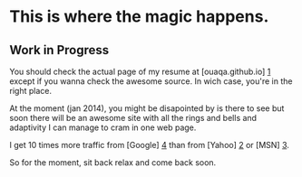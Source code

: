This is where the magic happens.
=======================================

Work in Progress
-----------------

You should check the actual page of my resume at [ouaqa.github.io] [1] except if you wanna check the awesome source. In wich case, you're in the right place.

At the moment (jan 2014), you might be disapointed by is there to see but soon there will be an awesome site with all the rings and bells and adaptivity I can manage to cram in one web page.

  

  I get 10 times more traffic from [Google] [4] than from
[Yahoo] [2] or [MSN] [3].

So for the moment, sit back relax and come back soon.



  [1]: http://ouaqa.github.io/resume  "ouaqa.github.io"


  [4]: http://google.com/        "Google"
  [2]: http://search.yahoo.com/  "Yahoo Search"
  [3]: http://search.msn.com/    "MSN Search"